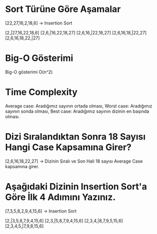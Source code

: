 # Sort Türüne Göre Aşamalar
[22,27,16,2,18,6] -> Insertion Sort

 [2,|27,16,22,18,6]
 [2,6,|16,22,18,27]
 [2,6,16,|22,18,27]
 [2,6,16,18,|22,27]
 [2,6,16,18,22,|27]

# Big-O Gösterimi

 Big-O gösterimi O(n^2)

# Time Complexity
 Average case: Aradığımız sayının ortada olması,
 Worst case: Aradığımız sayının sonda olması,
 Best case: Aradığımız sayının dizinin en başında olması.

# Dizi Sıralandıktan Sonra 18 Sayısı Hangi Case Kapsamına Girer?
 [2,6,16,18,22,27] -> Dizinin Sıralı ve Son Hali
 18 sayısı Average Case kapsamına girer.

# Aşağıdaki Dizinin Insertion Sort'a Göre İlk 4 Adımını Yazınız.
[7,3,5,8,2,9,4,15,6] -> Insertion Sort

 [2,|3,5,8,7,9,4,15,6]
 [2,3,|5,8,7,9,4,15,6]
 [2,3,4,|8,7,9,5,15,6]
 [2,3,4,5,|7,9,8,15,6]



